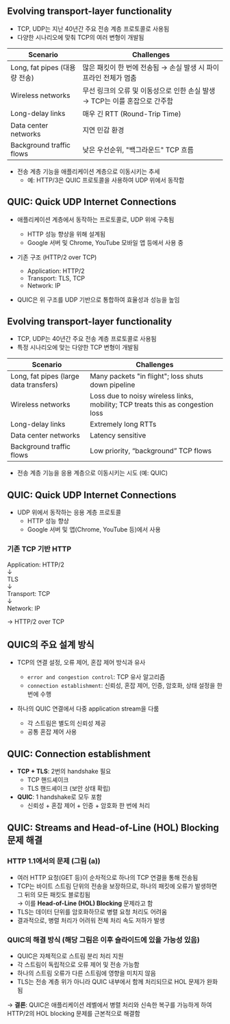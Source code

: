 ## Evolving transport-layer functionality
- TCP, UDP는 지난 40년간 주요 전송 계층 프로토콜로 사용됨
- 다양한 시나리오에 맞춰 TCP의 여러 변형이 개발됨

| Scenario                 | Challenges                                    |
| ------------------------ | --------------------------------------------- |
| Long, fat pipes (대용량 전송) | 많은 패킷이 한 번에 전송됨 → 손실 발생 시 파이프라인 전체가 멈춤        |
| Wireless networks        | 무선 링크의 오류 및 이동성으로 인한 손실 발생 → TCP는 이를 혼잡으로 간주함 |
| Long-delay links         | 매우 긴 RTT (Round-Trip Time)                    |
| Data center networks     | 지연 민감 환경                                      |
| Background traffic flows | 낮은 우선순위, "백그라운드" TCP 흐름                       |

- 전송 계층 기능을 애플리케이션 계층으로 이동시키는 추세
  - 예: HTTP/3은 QUIC 프로토콜을 사용하여 UDP 위에서 동작함

## QUIC: Quick UDP Internet Connections
- 애플리케이션 계층에서 동작하는 프로토콜로, UDP 위에 구축됨
  - HTTP 성능 향상을 위해 설계됨
  - Google 서버 및 Chrome, YouTube 모바일 앱 등에서 사용 중

- 기존 구조 (HTTP/2 over TCP)
  - Application: HTTP/2
  - Transport: TLS, TCP
  - Network: IP

- QUIC은 위 구조를 UDP 기반으로 통합하여 효율성과 성능을 높임


## Evolving transport-layer functionality
- TCP, UDP는 40년간 주요 전송 계층 프로토콜로 사용됨
- 특정 시나리오에 맞는 다양한 TCP 변형이 개발됨

| Scenario | Challenges |
|----------|------------|
| Long, fat pipes (large data transfers) | Many packets "in flight"; loss shuts down pipeline |
| Wireless networks | Loss due to noisy wireless links, mobility; TCP treats this as congestion loss |
| Long-delay links | Extremely long RTTs |
| Data center networks | Latency sensitive |
| Background traffic flows | Low priority, “background” TCP flows |

- 전송 계층 기능을 응용 계층으로 이동시키는 시도 (예: QUIC)

## QUIC: Quick UDP Internet Connections
- UDP 위에서 동작하는 응용 계층 프로토콜
  - HTTP 성능 향상
  - Google 서버 및 앱(Chrome, YouTube 등)에서 사용

### 기존 TCP 기반 HTTP
Application: HTTP/2  
↓  
TLS  
↓  
Transport: TCP  
↓  
Network: IP

→ HTTP/2 over TCP

## QUIC의 주요 설계 방식
- TCP의 연결 설정, 오류 제어, 혼잡 제어 방식과 유사
  - `error and congestion control`: TCP 유사 알고리즘
  - `connection establishment`: 신뢰성, 혼잡 제어, 인증, 암호화, 상태 설정을 한 번에 수행

- 하나의 QUIC 연결에서 다중 application stream을 다룸
  - 각 스트림은 별도의 신뢰성 제공
  - 공통 혼잡 제어 사용

## QUIC: Connection establishment
- **TCP + TLS**: 2번의 handshake 필요
  - TCP 핸드셰이크
  - TLS 핸드셰이크 (보안 상태 확립)
- **QUIC**: 1 handshake로 모두 포함
  - 신뢰성 + 혼잡 제어 + 인증 + 암호화 한 번에 처리

## QUIC: Streams and Head-of-Line (HOL) Blocking 문제 해결

### HTTP 1.1에서의 문제 (그림 (a))
- 여러 HTTP 요청(GET 등)이 순차적으로 하나의 TCP 연결을 통해 전송됨
- TCP는 바이트 스트림 단위의 전송을 보장하므로, 하나의 패킷에 오류가 발생하면 그 뒤의 모든 패킷도 블로킹됨  
  → 이를 **Head-of-Line (HOL) Blocking** 문제라고 함
- TLS는 데이터 단위를 암호화하므로 병렬 요청 처리도 어려움
- 결과적으로, 병렬 처리가 어려워 전체 처리 속도 저하가 발생

### QUIC의 해결 방식 (해당 그림은 이후 슬라이드에 있을 가능성 있음)
- QUIC은 자체적으로 스트림 분리 처리 지원
- 각 스트림이 독립적으로 오류 제어 및 전송 가능함
- 하나의 스트림 오류가 다른 스트림에 영향을 미치지 않음
- TLS는 전송 계층 위가 아니라 QUIC 내부에서 함께 처리되므로 HOL 문제가 완화됨

→ **결론**: QUIC은 애플리케이션 레벨에서 병렬 처리와 신속한 복구를 가능하게 하여 HTTP/2의 HOL blocking 문제를 근본적으로 해결함


